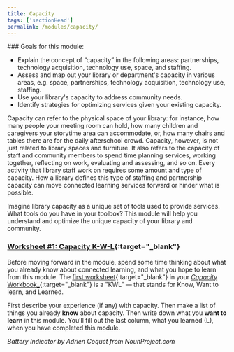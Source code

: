 ```yaml
---
title: Capacity 
tags: ['sectionHead']
permalink: /modules/capacity/
---
```


<div class="callout objectives" markdown="1"> 
### Goals for this module: 

* Explain the concept of “capacity” in the following areas: partnerships, technology acquisition, technology use, space, and staffing.
* Assess and map out your library or department's capacity in various areas, e.g. space, partnerships, technology acquisition, technology use, staffing.
* Use your library's capacity to address community needs.
* Identify strategies for optimizing services given your existing capacity.
</div>

Capacity can refer to the physical space of your library: for instance, how many people your meeting room can hold, how many children and caregivers your storytime area can accommodate, or, how many chairs and tables there are for the daily afterschool crowd. Capacity, however, is not just related to library spaces and furniture. It also refers to the capacity of staff and community members to spend time planning services, working together, reflecting on work, evaluating and assessing, and so on.  Every activity that library staff work on requires some amount and type of capacity. How a library defines this type of staffing and partnership capacity can move connected learning services forward or hinder what is possible. 

Imagine library capacity as a unique set of tools used to provide services. What tools do you have in your toolbox? This module will help you understand and optimize the unique capacity of your library and community.


<div class="callout activity" markdown="1">
	
### [Worksheet #1: Capacity K-W-L]( ){:target="_blank"}

Before moving forward in the module, spend some time thinking about what you already know about connected learning, and what you hope to learn from this module. The [first worksheet]( ){:target="_blank"} in your [_Capacity_ Workbook_](h ){:target="_blank"} is a "KWL" — that stands for Know, Want to learn, and Learned. 

First describe your experience (if any) with capacity. Then make a list of things you already **know** about capacity. Then write down what you **want to learn** in this module. You’ll fill out the last column, what you learned (L), when you have completed this module.
</div>

_Battery Indicator by Adrien Coquet from NounProject.com_